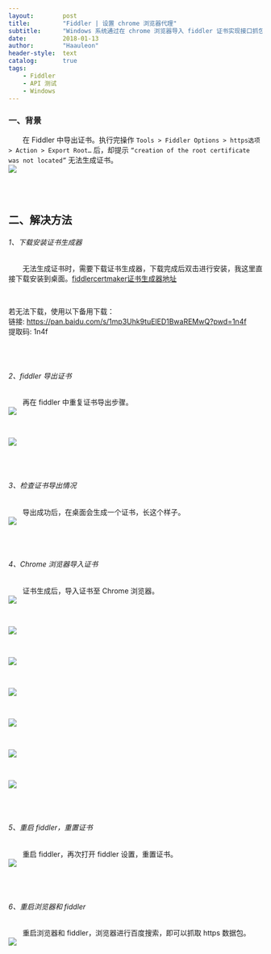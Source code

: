 ```yaml
---
layout:        post
title:         "Fiddler | 设置 chrome 浏览器代理"
subtitle:      "Windows 系统通过在 chrome 浏览器导入 fiddler 证书实现接口抓包"
date:          2018-01-13
author:        "Haauleon"
header-style:  text
catalog:       true
tags:
    - Fiddler
    - API 测试
    - Windows
---
```



### 一、背景
&emsp;&emsp;在 Fiddler 中导出证书。执行完操作 `Tools > Fiddler Options > https选项 > Action > Export Root…` 后，却提示 `“creation of the root certificate was not located”` 无法生成证书。           
![](\img\in-post\post-fiddler\2018-01-13-fiddler-chrome-1.png)          

<br>
<br>

## 二、解决方法
###### 1、下载安装证书生成器         
&emsp;&emsp;无法生成证书时，需要下载证书生成器，下载完成后双击进行安装，我这里直接下载安装到桌面。[fiddlercertmaker证书生成器地址](http://www.telerik.com/docs/default-source/fiddler/addons/fiddlercertmaker.exe?sfvrsn=2)       

<br>

若无法下载，使用以下备用下载：    
链接: https://pan.baidu.com/s/1mp3Uhk9tuElED1BwaREMwQ?pwd=1n4f      
提取码: 1n4f    

<br>
<br>

###### 2、fiddler 导出证书       
&emsp;&emsp;再在 fiddler 中重复证书导出步骤。                    
![](\img\in-post\post-fiddler\2018-01-13-fiddler-chrome-2.png)          

<br>
 
![](\img\in-post\post-fiddler\2018-01-13-fiddler-chrome-3.png)            

<br><br>

###### 3、检查证书导出情况        
&emsp;&emsp;导出成功后，在桌面会生成一个证书，长这个样子。         
![](\img\in-post\post-fiddler\2018-01-13-fiddler-chrome-4.png)          

<br><br>

###### 4、Chrome 浏览器导入证书     
&emsp;&emsp;证书生成后，导入证书至 Chrome 浏览器。                  
![](\img\in-post\post-fiddler\2018-01-13-fiddler-chrome-5.png)          

<br>

![](\img\in-post\post-fiddler\2018-01-13-fiddler-chrome-6.png)       

<br>
 
![](\img\in-post\post-fiddler\2018-01-13-fiddler-chrome-7.png)       

<br>

![](\img\in-post\post-fiddler\2018-01-13-fiddler-chrome-8.png)       

<br>   

![](\img\in-post\post-fiddler\2018-01-13-fiddler-chrome-9.png)       

<br>

![](\img\in-post\post-fiddler\2018-01-13-fiddler-chrome-10.png)       

<br> 

![](\img\in-post\post-fiddler\2018-01-13-fiddler-chrome-11.png)          

<br><br>

###### 5、重启 fiddler，重置证书        
&emsp;&emsp;重启 fiddler，再次打开 fiddler 设置，重置证书。        
![](\img\in-post\post-fiddler\2018-01-13-fiddler-chrome-12.png)         

<br><br>  

###### 6、重启浏览器和 fiddler    
&emsp;&emsp;重启浏览器和 fiddler，浏览器进行百度搜索，即可以抓取 https 数据包。               
![](\img\in-post\post-fiddler\2018-01-13-fiddler-chrome-13.png) 









